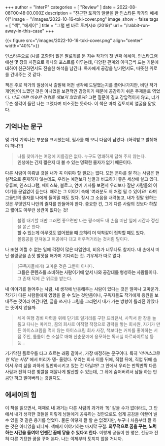 +++
author = "InterP"
categories = [ "Review" ]
date = 2022-08-08T00:48:00.000Z
description = "친근한 토끼의 얼굴을 한 인스타툰 작가의 에세이"
image = "/images/2022-10-16-toki-cover.png"
image_show = false
tags = [ "책", "에세이" ]
title = "그럴 땐 바로 토끼시죠 (2019)"
url = "/rabbit-run-away-in-this-case"
+++

{{< figure src="/images/2022-10-16-toki-cover.png" align="center" width="40%">}}

인스타툰으로 (나를 포함한) 많은 팔로워를 둔 지수 작가의 첫 번째 에세이. 인스타그램에선 몇 장의 사진으로 하나의 포스트를 이루는데, 다양한 관계와 이따금씩 드는 기분에 대하여 친근하면서도 진솔한 해석을 남긴다. 독자에게 공감을 남기면서도, 따뜻한 위로를 건네주는 것 같다.

책은 주로 작가의 일상에서 출발해 어떤 생각에 도달했는지를 풀어나가지만, 비단 작가 개인만이 느꼈던 것은 아니었을 보편적인 감정이기 때문에 공감하기 쉬운 주제들로 엮었다. _너도 이런 비슷한 경험을 해보지 않았을까?_ 그런 질문이 결코 강압적이지 않고, 너가 무슨 생각이 들던 나는 그랬다며 미소짓는 듯하다. 이 책은 마치 김토끼의 얼굴을 닮았다.

## 기억나는 문구

몇 가지 기억나는 부분을 표시했는데, 필사를 해 보니 다음이 남았다. (허락받고 발췌해야 하나?!)

> 나를 찾아가는 여정에 지름길은 없다. 누구도 명쾌하게 답해 주지 않는다.  
> **인생에는 긴지 짧은지 대 볼 수 있는 명확한 줄자가 없기 때문이다.**

다른 사람이 이뤄낸 것을 내가 꼭 이뤄야 할 필요는 없다. 모든 분야를 잘 하는 사람은 현실적으로 존재하지 않는데도, 우리는 예전보다 남들과 비교하기 좋은 세상에 살고 있다. 유튜브, 인스타그램, 페이스북, 블로그, 연예 기사를 보면서 우리보다 잘난 사람들의 이야기를 끊임없이 듣는다. 때로는 그 이야기 속에 '여러분도 저 처럼 될 수 있어요!' 라며 그들만의 줄자를 나에게 들이밀 때도 있다. 잠시 그 소음을 내려놓고, 내가 정말 원하는 것은 무엇인지 나만의 줄자를 만들어야 한다. 중요한 건, 그게 다른 사람의 것보다 하찮고 짧아도 아무런 상관이 없다는 것!

> 볼링 내기할 때만 그러면 좋으련만 나는 평소에도 내 손을 떠난 일에 시간과 정신을 쏟곤 한다.  
> **할 수 있는게 아무것도 없어졌을 때 오히려 더 악착같이 집착할 때도 있다.**  
> 볼링공을 던져놓고 허공에다 대고 허우적거리는 것처럼 말이다.

나 또한 어쩔 수 없는 일에 걱정이 많은 타입인데, 비유가 너무나도 찰지다. 내 손에서 떠난 볼링공을 손짓 발짓을 해가며 기다리는 것. 기우제가 따로 없다.

> (구독자들에게) 고마운 것은 그뿐이 아니다.  
> **그들은 콘텐츠를 소비하는 사람이기에 앞서 나와 공감대를 형성하는 사람들이다.**  
> 그 존재 덕에 큰 위로를 받는다.

내 이야기를 들어주는 사람, 내 생각에 반응해주는 사람이 있다는 것은 얼마나 고마운가. 작가가 다른 사람들에게 영향을 줄 수 있는 것만큼이나, 구독자들도 작가에게 응원을 보내주는 것이라 여긴다면, 글을 쓰거나 그림을 그리면서 내가 가는 방향이 틀리진 않았다는 뜻이지 않을까.

> 세계 여행 경비 마련을 위해 단기로 일거리를 구한 프리랜서, 사직서 한 장을 늘 품고 다니는 마케터, 꿈의 회사로 이직할 작정으로 경력을 쌓는 회사원, 자기가 만든 아이스크림을 먹지 않는 아이스크림 회사 사장, 책보다는 커피를 좋아하는 서점 주인, 틈틈이 쓴 소설로 매해 신춘문예에 응모하는 독서실 아르바이트생 등등…

기가막힌 플로우를 타고 흐르는 래핑 같아서, 가장 애정하는 문구이다. 특히 ‘_아이스크림 안 먹는 사장_’ 에서 머리가 뎅- 울렸다. 우리는 회사 이름 뒤에, 직함 뒤에, 직업 뒤에 숨어서 우리 삶을 과하게 일반화시키고 있는 건 아닐까? 그 안에서 우리는 반짝반짝 다른 사람과 전혀 다른 빛깔을 때깔나게 발산할 수 있는데, 그 뒤에 숨어버려서 남들 하는 만큼만 하고 말아버리는 것일지도.

## 에세이의 힘

이 책을 읽으면서, 때때로 내 과거는 다른 사람의 과거와 ‘똑’ 같을 수가 없더라도, 그 안에서 내가 생각한 것들을 이렇게 남들에게 공유하는 것만으로도 쉽게 공감을 이끌어 낼 수 있을 것 같은 용기를 얻었다. 물론 이렇게 잘 할 순 없겠지만, 누구나 처음부터 잘 하는 것은 아니었을 테니까. 책에서 이야기하는 마지막 구절. **의무적으로 꿈을 꾸는, 노력하는 시간을 들여야 언젠간 꿈에 닿을 수 있다고 한다.** 이렇게 공돌이 한 명은, 전공과 전혀 다른 기묘한 꿈을 꾸어 본다. 나는 이제부터 토끼지 않을 거니까.